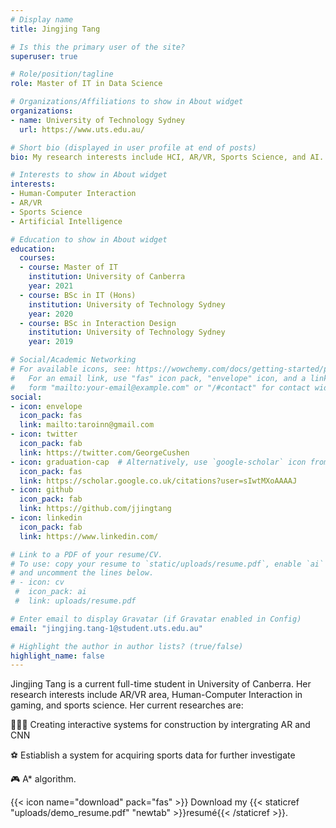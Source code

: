 ```yaml
---
# Display name
title: Jingjing Tang

# Is this the primary user of the site?
superuser: true

# Role/position/tagline
role: Master of IT in Data Science

# Organizations/Affiliations to show in About widget
organizations:
- name: University of Technology Sydney
  url: https://www.uts.edu.au/

# Short bio (displayed in user profile at end of posts)
bio: My research interests include HCI, AR/VR, Sports Science, and AI.

# Interests to show in About widget
interests:
- Human-Computer Interaction
- AR/VR
- Sports Science
- Artificial Intelligence

# Education to show in About widget
education:
  courses:
  - course: Master of IT
    institution: University of Canberra
    year: 2021
  - course: BSc in IT (Hons)
    institution: University of Technology Sydney
    year: 2020
  - course: BSc in Interaction Design
    institution: University of Technology Sydney
    year: 2019

# Social/Academic Networking
# For available icons, see: https://wowchemy.com/docs/getting-started/page-builder/#icons
#   For an email link, use "fas" icon pack, "envelope" icon, and a link in the
#   form "mailto:your-email@example.com" or "/#contact" for contact widget.
social:
- icon: envelope
  icon_pack: fas
  link: mailto:taroinn@gmail.com
- icon: twitter
  icon_pack: fab
  link: https://twitter.com/GeorgeCushen
- icon: graduation-cap  # Alternatively, use `google-scholar` icon from `ai` icon pack
  icon_pack: fas
  link: https://scholar.google.co.uk/citations?user=sIwtMXoAAAAJ
- icon: github
  icon_pack: fab
  link: https://github.com/jjingtang
- icon: linkedin
  icon_pack: fab
  link: https://www.linkedin.com/

# Link to a PDF of your resume/CV.
# To use: copy your resume to `static/uploads/resume.pdf`, enable `ai` icons in `params.toml`, 
# and uncomment the lines below.
# - icon: cv
 #  icon_pack: ai
 #  link: uploads/resume.pdf

# Enter email to display Gravatar (if Gravatar enabled in Config)
email: "jingjing.tang-1@student.uts.edu.au"

# Highlight the author in author lists? (true/false)
highlight_name: false
---
```


Jingjing Tang is a current full-time student in University of Canberra. Her research interests include AR/VR area, Human-Computer Interaction in gaming, and sports science. Her current researches are:

👩🏻‍💻 Creating interactive systems for construction by intergrating AR and CNN

⚽ Estiablish a system for acquiring sports data for further investigate

🎮 A* algorithm.


{{< icon name="download" pack="fas" >}} Download my {{< staticref "uploads/demo_resume.pdf" "newtab" >}}resumé{{< /staticref >}}.

